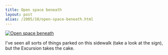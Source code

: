 ```yaml
---
title: Open space beneath
layout: post
alias: /2005/10/open-space-beneath.html
---
```


[![Open space beneath](http://static.flickr.com/33/49024592_5e28199428.jpg)](http://www.flickr.com/photos/scelfo/49024592/)

I've seen all sorts of things parked on this sidewalk (take a look at the sign), but the Excursion takes the cake.
